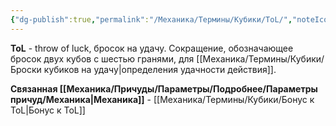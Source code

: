 ```yaml
---
{"dg-publish":true,"permalink":"/Механика/Термины/Кубики/ToL/","noteIcon":"","created":"2025-10-12T10:43:46.795+03:00","updated":"2025-09-24T17:52:11.067+03:00"}
---
```




**ToL** - throw of luck, бросок на удачу. Сокращение, обозначающее бросок двух кубов с шестью гранями, для [[Механика/Термины/Кубики/Броски кубиков на удачу\|определения удачности действия]].

**Связанная [[Механика/Причуды/Параметры/Подробнее/Параметры причуд/Механика\|Механика]]** - [[Механика/Термины/Кубики/Бонус к ToL\|Бонус к ToL]]